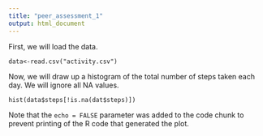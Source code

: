 ```yaml
---
title: "peer_assessment_1"
output: html_document
---
```


First, we will load the data.
```{r}
data<-read.csv("activity.csv")
```

Now, we will draw up a histogram of the total number of steps taken each day. We will ignore all NA values.

```{r fig.width=7, fig.height=6}
hist(data$steps[!is.na(dat$steps)])
```

Note that the `echo = FALSE` parameter was added to the code chunk to prevent printing of the R code that generated the plot.
